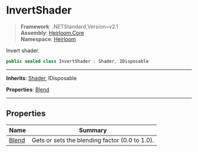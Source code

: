 # InvertShader

> **Framework**: .NETStandard,Version=v2.1  
> **Assembly**: [Heirloom.Core][0]  
> **Namespace**: [Heirloom][0]  

Invert shader.

```cs
public sealed class InvertShader : Shader, IDisposable
```

--------------------------------------------------------------------------------

**Inherits**: [Shader][1], IDisposable

**Properties**: [Blend][2]

--------------------------------------------------------------------------------

## Properties

| Name       | Summary                                        |
|------------|------------------------------------------------|
| [Blend][2] | Gets or sets the blending factor (0.0 to 1.0). |

[0]: ../Heirloom.Core.md
[1]: Heirloom.Shader.md
[2]: Heirloom.InvertShader.Blend.md
